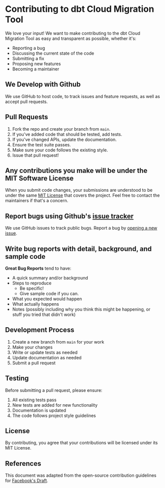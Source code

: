 # Contributing to dbt Cloud Migration Tool

We love your input! We want to make contributing to the dbt Cloud Migration Tool as easy and transparent as possible, whether it's:

- Reporting a bug
- Discussing the current state of the code
- Submitting a fix
- Proposing new features
- Becoming a maintainer

## We Develop with Github
We use GitHub to host code, to track issues and feature requests, as well as accept pull requests.

## Pull Requests
1. Fork the repo and create your branch from `main`.
2. If you've added code that should be tested, add tests.
3. If you've changed APIs, update the documentation.
4. Ensure the test suite passes.
5. Make sure your code follows the existing style.
6. Issue that pull request!

## Any contributions you make will be under the MIT Software License
When you submit code changes, your submissions are understood to be under the same [MIT License](LICENSE) that covers the project. Feel free to contact the maintainers if that's a concern.

## Report bugs using Github's [issue tracker](issues)
We use GitHub issues to track public bugs. Report a bug by [opening a new issue](issues/new).

## Write bug reports with detail, background, and sample code

**Great Bug Reports** tend to have:

- A quick summary and/or background
- Steps to reproduce
  - Be specific!
  - Give sample code if you can.
- What you expected would happen
- What actually happens
- Notes (possibly including why you think this might be happening, or stuff you tried that didn't work)

## Development Process

1. Create a new branch from `main` for your work
2. Make your changes
3. Write or update tests as needed
4. Update documentation as needed
5. Submit a pull request

## Testing
Before submitting a pull request, please ensure:

1. All existing tests pass
2. New tests are added for new functionality
3. Documentation is updated
4. The code follows project style guidelines

## License
By contributing, you agree that your contributions will be licensed under its MIT License.

## References

This document was adapted from the open-source contribution guidelines for [Facebook's Draft](https://github.com/facebook/draft-js/blob/master/CONTRIBUTING.md). 